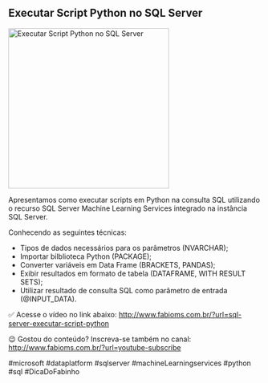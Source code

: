 ## Executar Script Python no SQL Server

<img src="https://fabioms.com.br/uploads/youtube/2z1GlTjfSiY.png" alt="Executar Script Python no SQL Server" title="SQL Server Machine Learning Services (R, Python)" width="320"/>

Apresentamos como executar scripts em Python na consulta SQL utilizando o recurso SQL Server Machine Learning Services integrado na instância SQL Server.

Conhecendo as seguintes técnicas:
- Tipos de dados necessários para os parâmetros (NVARCHAR);
- Importar bilblioteca Python (PACKAGE);
- Converter variáveis em Data Frame (BRACKETS, PANDAS);
- Exibir resultados em formato de tabela (DATAFRAME, WITH RESULT SETS);
- Utilizar resultado de consulta SQL como parâmetro de entrada (@INPUT_DATA).

✅ Acesse o vídeo no link abaixo:
http://www.fabioms.com.br/?url=sql-server-executar-script-python

😉 Gostou do conteúdo? Inscreva-se também no canal:
http://www.fabioms.com.br/?url=youtube-subscribe 

#microsoft #dataplatform #sqlserver #machineLearningservices #python #sql #DicaDoFabinho
